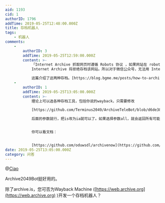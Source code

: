 ```yaml
---
aid: 1193
cid: 1
authorID: 1796
addTime: 2019-05-25T12:48:00.000Z
title: 存档机器人
tags:
    - 机器人
comments:
    -
        authorID: 3
        addTime: 2019-05-25T12:59:00.000Z
        content: >-
            「Internet Archive 抓取网页时遵循 Robots 协议 ，如果网站在 robots.txt 中声明禁止搜索引擎抓取，那么
            Internet Archive 将拒绝存档该网站。所以对于微信公众号，无法用 Internet Archive 进行存档的。」  

            这篇介绍了这两种存档。[https://blog.bgme.me/posts/how-to-archive-a-web-page/](https://blog.bgme.me/posts/how-to-archive-a-web-page/)
    -
        authorID: 1
        addTime: 2019-05-25T13:05:00.000Z
        content: >-
            理论上可以选各种存档工具，包括你说的wayback，只需要修改  

            [https://github.com/Terminus2049/ArchiveTeleBot/blob/d6de38f0f068c4897093bece2abf3f222e7b2235/ArchiveTeleBot.py#L16](https://github.com/Terminus2049/ArchiveTeleBot/blob/d6de38f0f068c4897093bece2abf3f222e7b2235/ArchiveTeleBot.py#L16)  

            后面的参数就行，把is改为ia就可以了。如果选择参数all，就会返回所有可能的存档机器人。


            你可以看文档：


            [https://github.com/oduwsdl/archivenow](https://github.com/oduwsdl/archivenow)
date: 2019-05-25T13:05:00.000Z
category: 问答
---
```


@[Ciao](/member/Ciao)

Archive2049Bot挺好用的。

除了archive.is，您可否为Wayback Machine ([https://web.archive.org](https://web.archive.org) )开发一个存档机器人？
